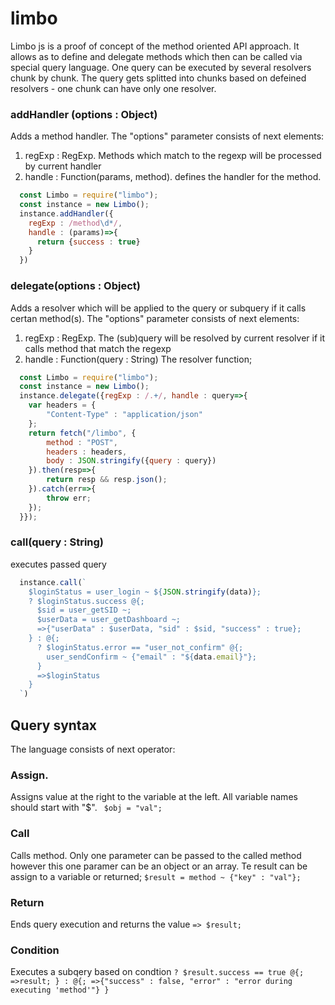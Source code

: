 # limbo
Limbo js is a proof of concept of the method oriented API approach. It allows as to define and delegate methods which then can be called via special query language. One query can be executed by several resolvers chunk by chunk. The query gets splitted into chunks based on defeined resolvers - one chunk can have only one resolver. 


### addHandler (options : Object)
Adds a method handler. The "options" parameter consists of next elements:
1. regExp : RegExp. Methods which match to the regexp will be processed by current handler
2. handle : Function(params, method). defines the handler for the method.
```javascript
  const Limbo = require("limbo");
  const instance = new Limbo();
  instance.addHandler({
    regExp : /method\d*/,
    handle : (params)=>{
      return {success : true}
    }
  })
```
### delegate(options : Object)
Adds a resolver which will be applied to the query or subquery if it calls certan method(s). The "options" parameter consists of next elements:
1. regExp : RegExp. The (sub)query will be resolved by current resolver if it calls method that match the regexp
2. handle : Function(query : String) The resolver function;
```javascript
  const Limbo = require("limbo");
  const instance = new Limbo();
  instance.delegate({regExp : /.+/, handle : query=>{
    var headers = {
        "Content-Type" : "application/json"
    };
    return fetch("/limbo", {
        method : "POST",
        headers : headers,
        body : JSON.stringify({query : query})
    }).then(resp=>{
        return resp && resp.json();
    }).catch(err=>{
        throw err;
    });
  }});
```
### call(query : String)
executes passed query
```javascript
  instance.call(`
    $loginStatus = user_login ~ ${JSON.stringify(data)};
    ? $loginStatus.success @{;
      $sid = user_getSID ~;
      $userData = user_getDashboard ~;
      =>{"userData" : $userData, "sid" : $sid, "success" : true};
    } : @{;
      ? $loginStatus.error == "user_not_confirm" @{;
        user_sendConfirm ~ {"email" : "${data.email}"};
      }
      =>$loginStatus
    }
  `)
```

## Query syntax
The language consists of next operator:
### Assign. 
Assigns value at the right to the variable at the left. All variable names should start with "$".
`` 
$obj = "val";
``
### Call
Calls method. Only one parameter can be passed to the called method however this one paramer can be an object or an array. Te result can be assign to a variable or returned;
``
$result = method ~ {"key" : "val"};
``
### Return
Ends query execution and returns the value
``
=> $result;
``
### Condition
Executes a subqery based on condtion
``
? $result.success == true @{;
  =>result;
} : @{;
  =>{"success" : false, "error" : "error during executing 'method'"}
}
``

